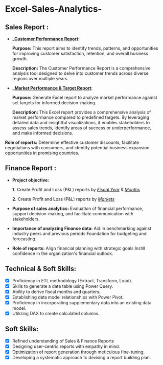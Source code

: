 # Excel-Sales-Analytics-

## Sales Report :

- **_[Customer Performance Report](https://github.com/rupal2024/Excel-Sales-Analytics/blob/main/Customer%20Performance%20Report.pdf):** 

   **Purpose:**  This report aims to identify trends, patterns, and opportunities for improving customer satisfaction, retention, and overall business growth.

    **Description:** The Customer Performance Report is a comprehensive analysis tool designed to delve into customer trends across diverse regions over multiple years. 

 - **_[Market Performance & Target Report](https://github.com/rupal2024/Excel-Sales-Analytics/blob/main/Market%20Performance%20vs%20Target%20Report.pdf):** 

   **Purpose:**  Generate Excel report to analyze market performance against set targets for informed decision-making.

   **Description:** This Excel report provides a comprehensive analysis of market performance compared to predefined targets. By leveraging detailed data and insightful visualizations, it enables stakeholders to assess sales trends, identify areas of success or underperformance, and make informed decisions.
   

 **Role of reports:** Determine effective customer discounts, facilitate negotiations with consumers, and identify potential business expansion opportunities in promising countries.


## Finance Report :

- **Project objective:** 

    **1.** Create Profit and Loss (P&L) reports by _[Fiscal Year]()_ & _[Months]()_ 

   **2.** Create Profit and Loss (P&L) reports by _[Markets](https://github.com/KirandeepMarala/Excel-Sales_Analysis/blob/main/P%26L%20Statement%20by%20Markets.pdf)_

- **Purpose of sales analytics:** Evaluation of financial performance, support decision-making, and facilitate communication with stakeholders.

- **Importance of analyzing Finance data:** Aid in benchmarking against industry peers and previous periods Foundation for budgeting and forecasting.

- **Role of reports:** Align financial planning with strategic goals Instill confidence in the organization's financial outlook.


## Technical & Soft Skills:
- [x]	Proficiency in ETL methodology (Extract, Transform, Load).
- [x]	Skills to generate a date table using Power Query.
- [x]	Ability to derive fiscal months and quarters.
- [x]	Establishing data model relationships with Power Pivot.
- [x]	Proficiency in incorporating supplementary data into an existing data model.
- [x]	Utilizing DAX to create calculated columns.

## Soft Skills:
- [x]	Refined understanding of Sales & Finance Reports
- [x]	Designing user-centric reports with empathy in mind.
- [x]	Optimization of report generation through meticulous fine-tuning.
- [x]	Developing a systematic approach to devising a report building plan.
